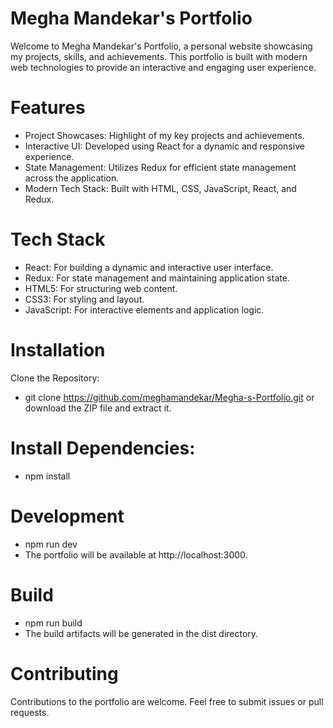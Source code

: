 # Megha Mandekar's Portfolio
Welcome to Megha Mandekar's Portfolio, a personal website showcasing my projects, skills, and achievements. This portfolio is built with modern web technologies to provide an interactive and engaging user experience.

# Features
- Project Showcases: Highlight of my key projects and achievements.
- Interactive UI: Developed using React for a dynamic and responsive experience.
- State Management: Utilizes Redux for efficient state management across the application.
- Modern Tech Stack: Built with HTML, CSS, JavaScript, React, and Redux.

# Tech Stack
- React: For building a dynamic and interactive user interface.
- Redux: For state management and maintaining application state.
- HTML5: For structuring web content.
- CSS3: For styling and layout.
- JavaScript: For interactive elements and application logic.

# Installation
Clone the Repository:
- git clone https://github.com/meghamandekar/Megha-s-Portfolio.git
or download the ZIP file and extract it.

# Install Dependencies:
- npm install

# Development
- npm run dev
- The portfolio will be available at http://localhost:3000.

# Build
- npm run build
- The build artifacts will be generated in the dist directory.

# Contributing
Contributions to the portfolio are welcome. Feel free to submit issues or pull requests.
